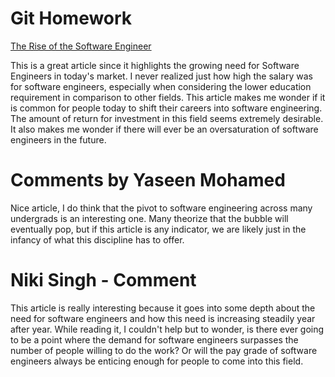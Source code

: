 # Git Homework
[The Rise of the Software Engineer](https://smartasset.com/retirement/the-rise-of-the-software-engineer)

This is a great article since it highlights the growing need for Software Engineers in today's market. I never realized just how high the salary was for software engineers, especially when considering the lower education requirement in comparison to other fields. This article makes me wonder if it is common for people today to shift their careers into software engineering. The amount of return for investment in this field seems extremely desirable. It also makes me wonder if there will ever be an oversaturation of software engineers in the future. 

# Comments by Yaseen Mohamed

Nice article, I do think that the pivot to software engineering across many undergrads is an interesting one. Many theorize that the bubble will eventually pop, but if this article is any indicator, we are likely just in the infancy of what this discipline has to offer. 
 
# Niki Singh - Comment

This article is really interesting because it goes into some depth about the need for software engineers and how this need is increasing steadily year after year. While reading it, I couldn't help but to wonder, is there ever going to be a point where the demand for software engineers surpasses the number of people willing to do the work? Or will the pay grade of software engineers always be enticing enough for people to come into this field. 